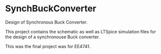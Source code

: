 # SynchBuckConverter
Design of Synchronous Buck Converter.

This project contains the schematic as well as LTSpice simulation files for the design of a synchronouse Buck converter.

This was the final project was for EE4741.
